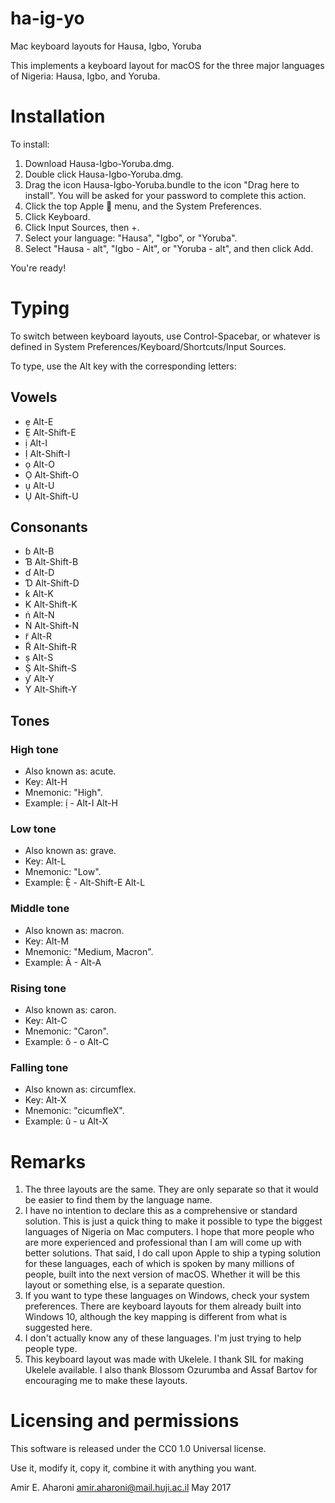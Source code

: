 # ha-ig-yo
Mac keyboard layouts for Hausa, Igbo, Yoruba

This implements a keyboard layout for macOS for the three major languages of Nigeria: Hausa, Igbo, and Yoruba.

# Installation
To install:
1. Download Hausa-Igbo-Yoruba.dmg.
2. Double click Hausa-Igbo-Yoruba.dmg.
3. Drag the icon Hausa-Igbo-Yoruba.bundle to the icon "Drag here to install". You will be asked for your password to complete this action.
4. Click the top Apple  menu, and the System Preferences.
4. Click Keyboard.
5. Click Input Sources, then +.
6. Select your language: "Hausa", "Igbo", or "Yoruba".
7. Select "Hausa - alt", "Igbo - Alt", or "Yoruba - alt", and then click Add.

You're ready!

# Typing
To switch between keyboard layouts, use Control-Spacebar, or whatever is defined in System Preferences/Keyboard/Shortcuts/Input Sources.

To type, use the Alt key with the corresponding letters:

## Vowels

* ẹ Alt-E
* Ẹ Alt-Shift-E
* ị Alt-I
* Ị Alt-Shift-I
* ọ Alt-O
* Ọ Alt-Shift-O
* ụ Alt-U
* Ụ Alt-Shift-U

## Consonants

* ɓ Alt-B
* Ɓ Alt-Shift-B
* ɗ Alt-D
* Ɗ Alt-Shift-D
* ƙ Alt-K
* Ƙ Alt-Shift-K
* ṅ Alt-N
* Ṅ Alt-Shift-N
* r̃ Alt-R
* R̃ Alt-Shift-R
* ṣ Alt-S
* Ṣ Alt-Shift-S
* ƴ Alt-Y
* Ƴ Alt-Shift-Y

## Tones

### High tone

* Also known as: acute.
* Key: Alt-H
* Mnemonic: "High".
* Example: ị́ - Alt-I Alt-H

### Low tone

* Also known as: grave.
* Key: Alt-L
* Mnemonic: "Low".
* Example: Ẹ̀ - Alt-Shift-E Alt-L

### Middle tone

* Also known as: macron.
* Key: Alt-M
* Mnemonic: "Medium, Macron".
* Example: Ā - Alt-A

### Rising tone

* Also known as: caron.
* Key: Alt-C
* Mnemonic: "Caron".
* Example: ǒ - o Alt-C

### Falling tone

* Also known as: circumflex.
* Key: Alt-X
* Mnemonic: "cicumfleX".
* Example: û - u Alt-X

# Remarks
1. The three layouts are the same. They are only separate so that it would be easier to find them by the language name.
2. I have no intention to declare this as a comprehensive or standard solution. This is just a quick thing to make it possible to type the biggest languages of Nigeria on Mac computers. I hope that more people who are more experienced and professional than I am will come up with better solutions. That said, I do call upon Apple to ship a typing solution for these languages, each of which is spoken by many millions of people, built into the next version of macOS. Whether it will be this layout or something else, is a separate question.
3. If you want to type these languages on Windows, check your system preferences. There are keyboard layouts for them already built into Windows 10, although the key mapping is different from what is suggested here.
4. I don't actually know any of these languages. I'm just trying to help people type.
5. This keyboard layout was made with Ukelele. I thank SIL for making Ukelele available. I also thank Blossom Ozurumba and Assaf Bartov for encouraging me to make these layouts.

# Licensing and permissions

This software is released under the CC0 1.0 Universal license.

Use it, modify it, copy it, combine it with anything you want.

Amir E. Aharoni
amir.aharoni@mail.huji.ac.il
May 2017
